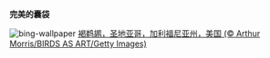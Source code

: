 
**完美的囊袋**

![bing-wallpaper](https://www.bing.com/th?id=OHR.PelicanPortrait_ZH-CN1928504597_1920x1080.jpg)
[褐鹈鹕，圣地亚哥，加利福尼亚州，美国 (© Arthur Morris/BIRDS AS ART/Getty Images)](https://www.bing.com/search?q=%E8%A4%90%E9%B9%88%E9%B9%95&amp;form=hpcapt&amp;mkt=zh-cn)
  